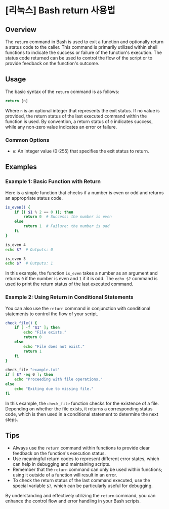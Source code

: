 # [리눅스] Bash return 사용법

## Overview
The `return` command in Bash is used to exit a function and optionally return a status code to the caller. This command is primarily utilized within shell functions to indicate the success or failure of the function's execution. The status code returned can be used to control the flow of the script or to provide feedback on the function's outcome.

## Usage
The basic syntax of the `return` command is as follows:

```bash
return [n]
```

Where `n` is an optional integer that represents the exit status. If no value is provided, the return status of the last executed command within the function is used. By convention, a return status of `0` indicates success, while any non-zero value indicates an error or failure.

### Common Options
- `n`: An integer value (0-255) that specifies the exit status to return. 

## Examples

### Example 1: Basic Function with Return
Here is a simple function that checks if a number is even or odd and returns an appropriate status code.

```bash
is_even() {
    if (( $1 % 2 == 0 )); then
        return 0  # Success: the number is even
    else
        return 1  # Failure: the number is odd
    fi
}

is_even 4
echo $?  # Outputs: 0

is_even 3
echo $?  # Outputs: 1
```

In this example, the function `is_even` takes a number as an argument and returns `0` if the number is even and `1` if it is odd. The `echo $?` command is used to print the return status of the last executed command.

### Example 2: Using Return in Conditional Statements
You can also use the `return` command in conjunction with conditional statements to control the flow of your script.

```bash
check_file() {
    if [ -f "$1" ]; then
        echo "File exists."
        return 0
    else
        echo "File does not exist."
        return 1
    fi
}

check_file "example.txt"
if [ $? -eq 0 ]; then
    echo "Proceeding with file operations."
else
    echo "Exiting due to missing file."
fi
```

In this example, the `check_file` function checks for the existence of a file. Depending on whether the file exists, it returns a corresponding status code, which is then used in a conditional statement to determine the next steps.

## Tips
- Always use the `return` command within functions to provide clear feedback on the function's execution status.
- Use meaningful return codes to represent different error states, which can help in debugging and maintaining scripts.
- Remember that the `return` command can only be used within functions; using it outside of a function will result in an error.
- To check the return status of the last command executed, use the special variable `$?`, which can be particularly useful for debugging.

By understanding and effectively utilizing the `return` command, you can enhance the control flow and error handling in your Bash scripts.